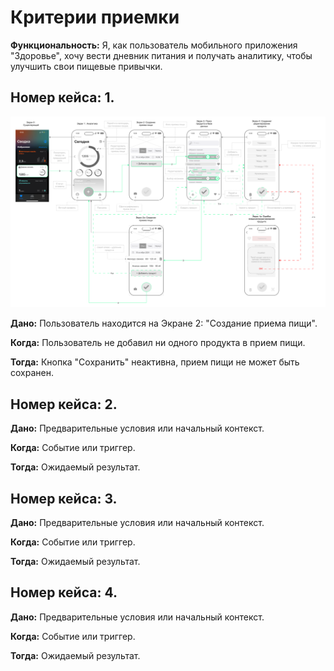 # Критерии приемки

**Функциональность:** Я, как пользователь мобильного приложения "Здоровье", хочу вести дневник питания и получать аналитику, чтобы улучшить свои пищевые привычки.

## Номер кейса: 1.

![Номер кейса: 1](https://github.com/abdullahproff/BSA21_1/blob/main/Agafonova_Lisa/02_%20Wireframe.drawio.png?raw=true)

**Дано:** Пользователь находится на Экране 2: "Создание приема пищи".

**Когда:** Пользователь не добавил ни одного продукта в прием пищи.

**Тогда:** Кнопка "Сохранить" неактивна, прием пищи не может быть сохранен. 



## Номер кейса: 2.


**Дано:** Предварительные условия или начальный контекст.

**Когда:** Событие или триггер.

**Тогда:** Ожидаемый результат. 


## Номер кейса: 3.


**Дано:** Предварительные условия или начальный контекст.

**Когда:** Событие или триггер.

**Тогда:** Ожидаемый результат. 



## Номер кейса: 4.


**Дано:** Предварительные условия или начальный контекст.

**Когда:** Событие или триггер.

**Тогда:** Ожидаемый результат. 
